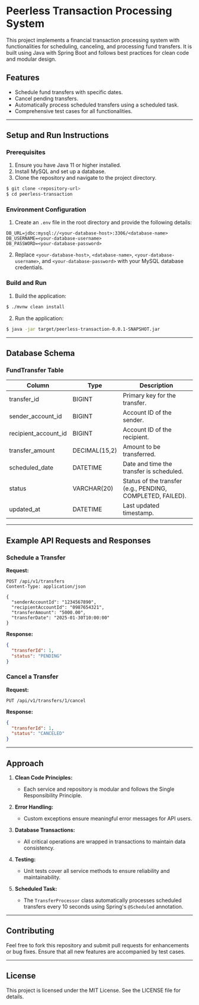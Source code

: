 # Peerless Transaction Processing System

This project implements a financial transaction processing system with functionalities for scheduling, canceling, and processing fund transfers. It is built using Java with Spring Boot and follows best practices for clean code and modular design.

## Features
- Schedule fund transfers with specific dates.
- Cancel pending transfers.
- Automatically process scheduled transfers using a scheduled task.
- Comprehensive test cases for all functionalities.

---

## Setup and Run Instructions

### Prerequisites
1. Ensure you have Java 11 or higher installed.
2. Install MySQL and set up a database.
3. Clone the repository and navigate to the project directory.

```bash
$ git clone <repository-url>
$ cd peerless-transaction
```

### Environment Configuration
1. Create an `.env` file in the root directory and provide the following details:

```env
DB_URL=jdbc:mysql://<your-database-host>:3306/<database-name>
DB_USERNAME=<your-database-username>
DB_PASSWORD=<your-database-password>
```

2. Replace `<your-database-host>`, `<database-name>`, `<your-database-username>`, and `<your-database-password>` with your MySQL database credentials.

### Build and Run

1. Build the application:

```bash
$ ./mvnw clean install
```

2. Run the application:

```bash
$ java -jar target/peerless-transaction-0.0.1-SNAPSHOT.jar
```

---

## Database Schema

### FundTransfer Table

| Column             | Type          | Description                           |
|--------------------|---------------|---------------------------------------|
| transfer_id        | BIGINT        | Primary key for the transfer.         |
| sender_account_id  | BIGINT        | Account ID of the sender.             |
| recipient_account_id | BIGINT      | Account ID of the recipient.          |
| transfer_amount    | DECIMAL(15,2) | Amount to be transferred.             |
| scheduled_date     | DATETIME      | Date and time the transfer is scheduled. |
| status             | VARCHAR(20)   | Status of the transfer (e.g., PENDING, COMPLETED, FAILED). |
| updated_at         | DATETIME      | Last updated timestamp.               |

---

## Example API Requests and Responses

### Schedule a Transfer
**Request:**

```http
POST /api/v1/transfers
Content-Type: application/json

{
  "senderAccountId": "1234567890",
  "recipientAccountId": "0987654321",
  "transferAmount": "5000.00",
  "transferDate": "2025-01-30T10:00:00"
}
```

**Response:**

```json
{
  "transferId": 1,
  "status": "PENDING"
}
```

### Cancel a Transfer
**Request:**

```http
PUT /api/v1/transfers/1/cancel
```

**Response:**

```json
{
  "transferId": 1,
  "status": "CANCELED"
}
```

---

## Approach

1. **Clean Code Principles:**
   - Each service and repository is modular and follows the Single Responsibility Principle.

2. **Error Handling:**
   - Custom exceptions ensure meaningful error messages for API users.

3. **Database Transactions:**
   - All critical operations are wrapped in transactions to maintain data consistency.

4. **Testing:**
   - Unit tests cover all service methods to ensure reliability and maintainability.

5. **Scheduled Task:**
   - The `TransferProcessor` class automatically processes scheduled transfers every 10 seconds using Spring's `@Scheduled` annotation.

---

## Contributing
Feel free to fork this repository and submit pull requests for enhancements or bug fixes. Ensure that all new features are accompanied by test cases.

---

## License
This project is licensed under the MIT License. See the LICENSE file for details.
